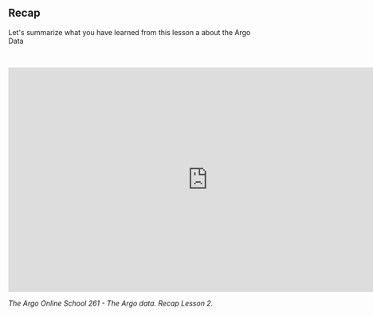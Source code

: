 ## Recap

Let's summarize what you have learned from this lesson a about the Argo Data

&nbsp;&nbsp;
<center>
<iframe width="800" height="450" src="https://www.youtube.com/embed/K5Kh2ztOuUc?si=z8VAtfCrsiJ96fF4&amp;start=1" title="The Argo Online School 261 - The Argo data. Recap Lesson 2." frameborder="0" allow="accelerometer; autoplay; clipboard-write; encrypted-media; gyroscope; picture-in-picture; web-share" referrerpolicy="strict-origin-when-cross-origin" allowfullscreen></iframe>
</center>

_The Argo Online School 261 - The Argo data. Recap Lesson 2._
&nbsp;&nbsp;
